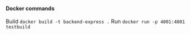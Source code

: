 #### Docker commands

Build `docker build -t backend-express .`
Run `docker run -p 4001:4001 testbuild`
